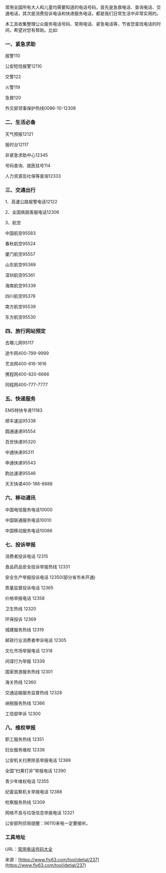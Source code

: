 常用全国所有大人和儿童均需要知道的电话号码，首先是急救电话、查询电话、交通电话，其次是消费投诉电话和快递服务电话，都是我们日常生活中非常实用的。

本工具收集整理公众服务电话号码、常用电话、紧急电话等，节省您查找电话的时间，希望对您有帮助。比如:

### 一、紧急求助
报警110

公安短信报警12110

交警122

火警119

急救120

外交部领事保护热线0086-10-12308

### 二、生活必备
天气预报12121

报时台12117

非紧急求助中心12345

号码查询、就医挂号114

人力资源及社保等查询12333

### 三、交通出行
1、高速公路报警电话12122

2、全国铁路客服电话12306

3、航空

中国航空95583

春秋航空95524

厦门航空95557

山东航空95369

深圳航空95361

海南航空95339

四川航空95378

南方航空95539

东方航空95530

### 四、旅行网站预定
去哪儿网95117

途牛网400-799-9999

艺龙网400-616-1616

携程网400-820-6666

同程网400-777-7777

### 五、快递服务
EMS特快专递11183

顺丰速运95338

圆通速递95554

百世快递95320

中通快递95311

申通快递95543

韵达速递95546

天天快递400-188-8888

### 六、移动通讯
中国电信服务电话10000

中国联通服务电话10010

中国移动服务电话10086

### 七、投诉举报
消费者投诉电话 12315

食品药品安全投诉举报热线 12331

安全生产举报投诉电话 12350(部分省市未开通)

质量监督投诉电话 12365

价格举报电话 12358

卫生热线 12320

环保投诉 12369

城建服务热线 12319

邮政行业消费者申诉电话 12305

文化市场举报电话 12318

间谍行为举报 12339

国家旅游服务热线 12301

海关热线 12360

交通运输服务监督热线 12328

纳税服务热线 12366

工信部申诉 12300

### 八、维权举报
职工服务热线 12351

妇女服务维权 12338

公安机关扫黑除恶举报电话 12389

全国“扫黄打非”举报电话 12390

青少年维权电话 12355

纪委监察机关举报电话 12388

检察服务热线 12309

网络不良与垃圾信息举报电话 12321

公安部刑侦局提醒：96110来电一定要接听。

### 工具地址
URL：[常用电话号码大全](https://www.fly63.com/tool/phone/)

来源：[https://www.fly63.com/tool/detial/237](https://www.fly63.com/tool/detial/237)